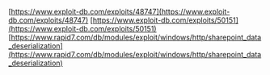 [https://www.exploit-db.com/exploits/48747](https://www.exploit-db.com/exploits/48747)
[https://www.exploit-db.com/exploits/50151](https://www.exploit-db.com/exploits/50151)
[https://www.rapid7.com/db/modules/exploit/windows/http/sharepoint_data_deserialization](https://www.rapid7.com/db/modules/exploit/windows/http/sharepoint_data_deserialization)
